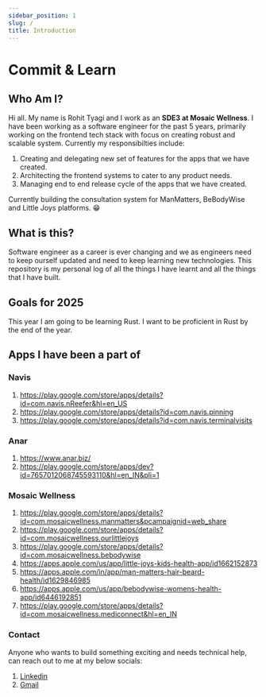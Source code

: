 ```yaml
---
sidebar_position: 1
slug: /
title: Introduction
---
```


# Commit & Learn

## Who Am I?

Hi all. My name is Rohit Tyagi and I work as an **SDE3 at Mosaic Wellness**. I have been working as a software engineer for the past 5 years, primarily working on the frontend tech stack with focus on creating robust and scalable system. Currently my responsibilties include:

1. Creating and delegating new set of features for the apps that we have created.
2. Architecting the frontend systems to cater to any product needs.
3. Managing end to end release cycle of the apps that we have created.

Currently building the consultation system for ManMatters, BeBodyWise and Little Joys platforms. 😁

## What is this?

Software engineer as a career is ever changing and we as engineers need to keep ourself updated and need to keep learning new technologies. This repository is my personal log of all the things I have learnt and all the things that I have built.

## Goals for 2025

This year I am going to be learning Rust. I want to be proficient in Rust by the end of the year.

## Apps I have been a part of

### Navis

1. https://play.google.com/store/apps/details?id=com.navis.nReefer&hl=en_US
2. https://play.google.com/store/apps/details?id=com.navis.pinning
3. https://play.google.com/store/apps/details?id=com.navis.terminalvisits

### Anar

1. https://www.anar.biz/
2. https://play.google.com/store/apps/dev?id=7657012068745593110&hl=en_IN&pli=1

### Mosaic Wellness

1. https://play.google.com/store/apps/details?id=com.mosaicwellness.manmatters&pcampaignid=web_share
2. https://play.google.com/store/apps/details?id=com.mosaicwellness.ourlittlejoys
3. https://play.google.com/store/apps/details?id=com.mosaicwellness.bebodywise
4. https://apps.apple.com/us/app/little-joys-kids-health-app/id1662152873
5. https://apps.apple.com/in/app/man-matters-hair-beard-health/id1629846985
6. https://apps.apple.com/us/app/bebodywise-womens-health-app/id6446192851
7. https://play.google.com/store/apps/details?id=com.mosaicwellness.mediconnect&hl=en_IN

### Contact

Anyone who wants to build something exciting and needs technical help, can reach out to me at my below socials:

1. [Linkedin](https://www.linkedin.com/in/rohit-tyagi-0b9984167/)
2. [Gmail](mailto:tyagii.rohit@gmail.com)
